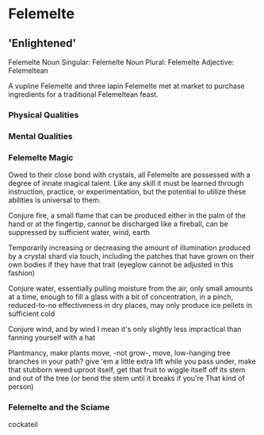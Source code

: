 # Felemelte
## 'Enlightened'

Felemelte
Noun Singular: Felemelte Noun Plural: Felemelte Adjective: Felemeltean

A vupline Felemelte and three lapin Felemelte met at market to purchase ingredients for a traditional Felemeltean feast.
 
### Physical Qualities

### Mental Qualities


### Felemelte Magic
Owed to their close bond with crystals, all Felemelte are possessed with a degree of innate magical talent. Like any skill it must be learned through instruction, practice, or experimentation, but the potential to utilize these abilities is universal to them.

Conjure fire, a small flame that can be produced either in the palm of the hand or at the fingertip, cannot be discharged like a fireball, can be suppressed by sufficient water, wind, earth

Temporarily increasing or decreasing the amount of illumination produced by a crystal shard via touch, including the patches that have grown on their own bodies if they have that trait (eyeglow cannot be adjusted in this fashion)

Conjure water, essentially pulling moisture from the air, only small amounts at a time, enough to fill a glass with a bit of concentration, in a pinch, reduced-to-no effectiveness in dry places, may only produce ice pellets in sufficient cold

Conjure wind, and by wind I mean it's only slightly less impractical than fanning yourself with a hat

Plantmancy, make plants move, -not grow-, move, low-hanging tree branches in your path? give 'em a little extra lift while you pass under, make that stubborn weed uproot itself, get that fruit to wiggle itself off its stem and out of the tree (or bend the stem until it breaks if you're That kind of person)

### Felemelte and the Sciame
cockateil
